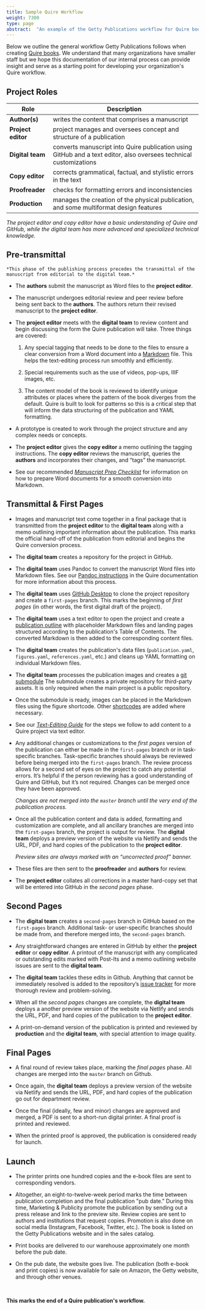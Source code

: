 ```yaml
---
title: Sample Quire Workflow
weight: 7300
type: page
abstract:  "An example of the Getty Publications workflow for Quire books"
---
```


Below we outline the general workflow Getty Publications follows when creating [Quire books](https://www.getty.edu/publications/digital/digitalpubs.html). We understand that many organizations have smaller staff but we hope this documentation of our internal process can provide insight and serve as a starting point for developing your organization's Quire workflow.

## Project Roles

| Role | Description |
| -- | -- |
| **Author(s)** | writes the content that comprises a manuscript |
| **Project editor** | project manages and oversees concept and structure of a publication |
| **Digital team** | converts manuscript into Quire publication using GitHub and a text editor, also oversees technical customizations |
| **Copy editor** | corrects grammatical, factual, and stylistic errors in the text |
| **Proofreader** | checks for formatting errors and inconsistencies |
| **Production** | manages the creation of the physical publication, and some multiformat design features |

*The project editor and copy editor have a basic understanding of Quire and GitHub, while the digital team has more advanced and specialized technical knowledge.*

## Pre-transmittal

    *This phase of the publishing process precedes the transmittal of the manuscript from editorial to the digital team.*

- The **authors** submit the manuscript as Word files to the **project editor**.

- The manuscript undergoes editorial review and peer review before being sent back to the **authors**. The authors return their revised manuscript to the **project editor**.

- The **project editor** meets with the **digital team** to review content and begin discussing the form the Quire publication will take. Three things are covered:

    1. Any special tagging that needs to be done to the files to ensure a clear conversion from a Word document into a [Markdown](/docs-v1/fundamentals/#markdown-basics) file. This helps the text-editing process run smoothly and efficiently.

    2. Special requirements such as the use of videos, pop-ups, IIIF images, etc.

    3. The content model of the book is reviewed to identify unique attributes or places where the pattern of the book diverges from the default. Quire is built to look for patterns so this is a critical step that will inform the data structuring of the publication and YAML formatting.

- A prototype is created to work through the project structure and any complex needs or concepts.

- The **project editor** gives the **copy editor** a memo outlining the tagging instructions. The **copy editor** reviews the manuscript, queries the **authors** and incorporates their changes, and “tags” the manuscript.

<div class="box tip">

- See our recommended [*Manuscript Prep Checklist*](/learn/manuscript-prep/) for information on how to prepare Word documents for a smooth conversion into Markdown.

</div>

## Transmittal & First Pages

-   Images and manuscript text come together in a final package that is transmitted from the **project editor** to the **digital team** along with a memo outlining important information about the publication. This marks the official hand-off of the publication from editorial and begins the Quire conversion process.

-   The **digital team** creates a repository for the project in GitHub.

-   The **digital team** uses Pandoc to convert the manuscript Word files into Markdown files. See our [Pandoc instructions](/docs-v1/fundamentals/#microsoft-word-to-markdown-conversion) in the Quire documentation for more information about this process.

-   The **digital team** uses [GitHub Desktop](/docs-v1/github/) to clone the project repository and create a `first-pages` branch. This marks the beginning of *first pages* (in other words, the first digital draft of the project).

-   The **digital team** uses a text editor to open the project and create a [publication outline](/docs-v1/getting-started/#create-a-publication-outline) with placeholder Markdown files and landing pages structured according to the publication's Table of Contents. The converted Markdown is then added to the corresponding content files.

-   The **digital team** creates the publication's data files (`publication.yaml`, `figures.yaml`, `references.yaml`, etc.) and cleans up YAML formatting on individual Markdown files.

-   The **digital team** processes the publication images and creates a [git submodule](https://github.blog/2016-02-01-working-with-submodules/) The submodule creates a private repository for third-party assets. It is only required when the main project is a public repository.

-   Once the submodule is ready, images can be placed in the Markdown files using the figure shortcode. Other [shortcodes](/docs-v1/page-content/#use-shortcodes-to-add-features) are added where necessary.

<div class="box tip">

- See our [*Text-Editing Guide*](/learn/text-editing/) for the steps we follow to add content to a Quire project via text editor.

</div>

-   Any additional changes or customizations to the *first pages* version of the publication can either be made in the `first-pages` branch or in task-specific branches. Task-specific branches should always be reviewed before being merged into the `first-pages` branch. The review process allows for a second set of eyes on the project to catch any potential errors. It’s helpful if the person reviewing has a good understanding of Quire and GitHub, but it’s not required. Changes can be merged once they have been approved.

    *Changes are not merged into the `master` branch until the very end of the publication process.*

-   Once all the publication content and data is added, formatting and customization are complete, and all ancillary branches are merged into the `first-pages` branch, the project is output for review. The **digital team** deploys a preview version of the website via Netlify and sends the URL, PDF, and hard copies of the publication to the **project editor**.

    *Preview sites are always marked with an “uncorrected proof” banner.*

-   These files are then sent to the **proofreader** and **authors** for review.

-   The **project editor** collates all corrections in a master hard-copy set that will be entered into GitHub in the *second pages* phase.

## Second Pages

-   The **digital team** creates a `second-pages` branch in GitHub based on the `first-pages` branch. Additional task- or user-specific branches should be made from, and therefore merged into, the `second-pages` branch.

-   Any straightforward changes are entered in GitHub by either the **project editor** or **copy editor**. A printout of the manuscript with any complicated or outstanding edits marked with Post-Its and a memo outlining website issues are sent to the **digital team**.

-   The **digital team** tackles these edits in Github. Anything that cannot be immediately resolved is added to the repository’s [issue tracker](https://docs.github.com/en/issues/tracking-your-work-with-issues/about-issues) for more thorough review and problem-solving.

-   When all the *second pages* changes are complete, the **digital team** deploys a another preview version of the website via Netlify and sends the URL, PDF, and hard copies of the publication to the **project editor**.

-   A print-on-demand version of the publication is printed and reviewed by **production** and the **digital team**, with special attention to image quality.

## Final Pages

-   A final round of review takes place, marking the *final pages* phase. All changes are merged into the `master` branch on Github.

-   Once again, the **digital team** deploys a preview version of the website via Netlify and sends the URL, PDF, and hard copies of the publication go out for department review.

-   Once the final (ideally, few and minor) changes are approved and merged, a PDF is sent to a short-run digital printer. A final proof is printed and reviewed.

-   When the printed proof is approved, the publication is considered ready for launch.

## Launch

-   The printer prints one hundred copies and the e-book files are sent to corresponding vendors.

-   Altogether, an eight-to-twelve-week period marks the time between publication completion and the final publication "pub date." During this time, Marketing & Publicity promote the publication by sending out a press release and link to the preview site. Review copies are sent to authors and institutions that request copies. Promotion is also done on social media (Instagram, Facebook, Twitter, etc.). The book is listed on the Getty Publications website and in the sales catalog.

-   Print books are delivered to our warehouse approximately one month before the pub date.

-   On the pub date, the website goes live. The publication (both e-book and print copies) is now available for sale on Amazon, the Getty website, and through other venues.

<br>

**This marks the end of a Quire publication's workflow.**

</br>
